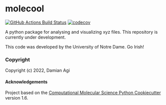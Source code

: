 molecool
==============================
[//]: # (Badges)
[![GitHub Actions Build Status](https://github.com/REPLACE_WITH_OWNER_ACCOUNT/molecool/workflows/CI/badge.svg)](https://github.com/REPLACE_WITH_OWNER_ACCOUNT/molecool/actions?query=workflow%3ACI)
[![codecov](https://codecov.io/gh/REPLACE_WITH_OWNER_ACCOUNT/molecool/branch/master/graph/badge.svg)](https://codecov.io/gh/REPLACE_WITH_OWNER_ACCOUNT/molecool/branch/master)


A python package for analysing and visualizing xyz files. This repository is currently under development.

This code was developed by the University of Notre Dame. Go Irish!

### Copyright

Copyright (c) 2022, Damian Agi


#### Acknowledgements
 
Project based on the 
[Computational Molecular Science Python Cookiecutter](https://github.com/molssi/cookiecutter-cms) version 1.6.
